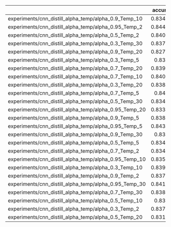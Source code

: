 |                                                       |   accuracy |   loss |
|:------------------------------------------------------|-----------:|-------:|
| experiments/cnn_distill_alpha_temp/alpha_0.9_Temp_10  |   0.834256 |      0 |
| experiments/cnn_distill_alpha_temp/alpha_0.95_Temp_2  |   0.844937 |      0 |
| experiments/cnn_distill_alpha_temp/alpha_0.5_Temp_2   |   0.840091 |      0 |
| experiments/cnn_distill_alpha_temp/alpha_0.3_Temp_30  |   0.837223 |      0 |
| experiments/cnn_distill_alpha_temp/alpha_0.9_Temp_20  |   0.827828 |      0 |
| experiments/cnn_distill_alpha_temp/alpha_0.3_Temp_5   |   0.83485  |      0 |
| experiments/cnn_distill_alpha_temp/alpha_0.7_Temp_20  |   0.839498 |      0 |
| experiments/cnn_distill_alpha_temp/alpha_0.7_Temp_10  |   0.840388 |      0 |
| experiments/cnn_distill_alpha_temp/alpha_0.3_Temp_20  |   0.838608 |      0 |
| experiments/cnn_distill_alpha_temp/alpha_0.7_Temp_5   |   0.84375  |      0 |
| experiments/cnn_distill_alpha_temp/alpha_0.5_Temp_30  |   0.834059 |      0 |
| experiments/cnn_distill_alpha_temp/alpha_0.95_Temp_20 |   0.833267 |      0 |
| experiments/cnn_distill_alpha_temp/alpha_0.9_Temp_5   |   0.838805 |      0 |
| experiments/cnn_distill_alpha_temp/alpha_0.95_Temp_5  |   0.843651 |      0 |
| experiments/cnn_distill_alpha_temp/alpha_0.9_Temp_30  |   0.83485  |      0 |
| experiments/cnn_distill_alpha_temp/alpha_0.5_Temp_5   |   0.834454 |      0 |
| experiments/cnn_distill_alpha_temp/alpha_0.7_Temp_2   |   0.834355 |      0 |
| experiments/cnn_distill_alpha_temp/alpha_0.95_Temp_10 |   0.835245 |      0 |
| experiments/cnn_distill_alpha_temp/alpha_0.3_Temp_10  |   0.839102 |      0 |
| experiments/cnn_distill_alpha_temp/alpha_0.9_Temp_2   |   0.837421 |      0 |
| experiments/cnn_distill_alpha_temp/alpha_0.95_Temp_30 |   0.841377 |      0 |
| experiments/cnn_distill_alpha_temp/alpha_0.7_Temp_30  |   0.838904 |      0 |
| experiments/cnn_distill_alpha_temp/alpha_0.5_Temp_10  |   0.83663  |      0 |
| experiments/cnn_distill_alpha_temp/alpha_0.3_Temp_2   |   0.837223 |      0 |
| experiments/cnn_distill_alpha_temp/alpha_0.5_Temp_20  |   0.831784 |      0 |
